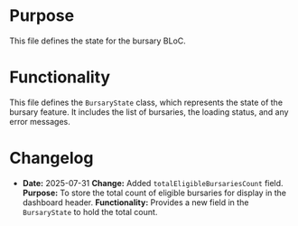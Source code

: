 # Purpose

This file defines the state for the bursary BLoC.

# Functionality

This file defines the `BursaryState` class, which represents the state of the bursary feature. It includes the list of bursaries, the loading status, and any error messages.

# Changelog

- **Date:** 2025-07-31
  **Change:** Added `totalEligibleBursariesCount` field.
  **Purpose:** To store the total count of eligible bursaries for display in the dashboard header.
  **Functionality:** Provides a new field in the `BursaryState` to hold the total count.